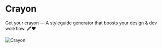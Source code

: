 # Crayon
Get your crayon — A styleguide generator that boosts your design & dev workflow. 🖍❤️

![Crayon](https://user-images.githubusercontent.com/19285811/37267041-51ca00f0-2601-11e8-894d-0da2369976ca.png)
